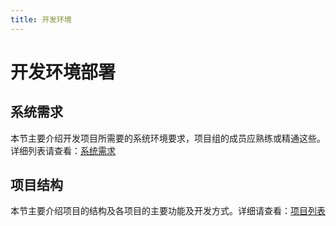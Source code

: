 ```yaml
---
title: 开发环境
---
```


# 开发环境部署
## 系统需求

本节主要介绍开发项目所需要的系统环境要求，项目组的成员应熟练或精通这些。详细列表请查看：[系统需求](requirement)


## 项目结构

本节主要介绍项目的结构及各项目的主要功能及开发方式。详细请查看：[项目列表](项目列表.md)